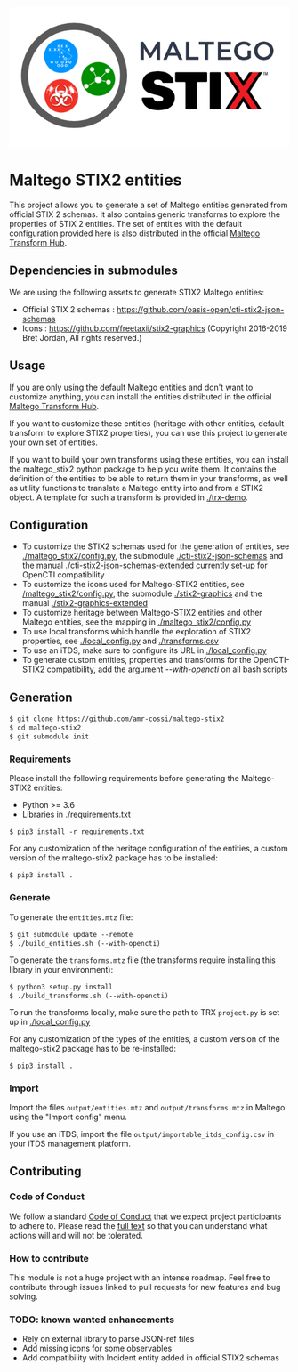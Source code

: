 ![alt text](./assets/card.png)

# Maltego STIX2 entities

This project allows you to generate a set of Maltego entities generated from official STIX 2 schemas.
It also contains generic transforms to explore the properties of STIX 2 entities.
The set of entities with the default configuration provided here is also distributed in the official [Maltego Transform Hub](https://www.maltego.com/transform-hub/).

## Dependencies in submodules

We are using the following assets to generate STIX2 Maltego entities:

- Official STIX 2 schemas : https://github.com/oasis-open/cti-stix2-json-schemas
- Icons : https://github.com/freetaxii/stix2-graphics (Copyright 2016-2019 Bret Jordan, All rights reserved.)

## Usage

If you are only using the default Maltego entities and don't want to customize anything, you can install the entities distributed in the official [Maltego Transform Hub](https://www.maltego.com/transform-hub/).

If you want to customize these entities (heritage with other entities, default transform to explore STIX2 properties), you can use this project to generate your own set of entities.

If you want to build your own transforms using these entities, you can install the maltego_stix2 python package to help you write them. It contains the definition of the entities to be able to return them in your transforms, as well as utility functions to translate a Maltego entity into and from a STIX2 object. A template for such a transform is provided in [./trx-demo](./trx-demo).

## Configuration

 - To customize the STIX2 schemas used for the generation of entities, see [./maltego_stix2/config.py](./maltego_stix2/config.py), the submodule [./cti-stix2-json-schemas](./cti-stix2-json-schemas) and the manual [./cti-stix2-json-schemas-extended](./cti-stix2-json-schemas-extended) currently set-up for OpenCTI compatibility
 - To customize the icons used for Maltego-STIX2 entities, see [/maltego_stix2/config.py](./maltego_stix2/config.py), the submodule [./stix2-graphics](./stix2-graphics) and the manual [./stix2-graphics-extended](./stix2-graphics-extended)
 - To customize heritage between Maltego-STIX2 entities and other Maltego entities, see the mapping in [./maltego_stix2/config.py](./maltego_stix2/config.py)
 - To use local transforms which handle the exploration of STIX2 properties, see [./local_config.py](./local_config.py) and [./transforms.csv](./transforms.csv)
 - To use an iTDS, make sure to configure its URL in [./local_config.py](./local_config.py)
 - To generate custom entities, properties and transforms for the OpenCTI-STIX2 compatibility, add the argument *--with-opencti* on all bash scripts

## Generation

```
$ git clone https://github.com/amr-cossi/maltego-stix2
$ cd maltego-stix2
$ git submodule init
```

### Requirements

Please install the following requirements before generating the Maltego-STIX2 entities:

- Python >= 3.6
- Libraries in ./requirements.txt

```
$ pip3 install -r requirements.txt
```

For any customization of the heritage configuration of the entities, a custom version of the maltego-stix2 package has to be installed:

```
$ pip3 install .
```

### Generate

To generate the `entities.mtz` file:

```
$ git submodule update --remote
$ ./build_entities.sh (--with-opencti)
```

To generate the `transforms.mtz` file (the transforms require installing this library in your environment):

```
$ python3 setup.py install
$ ./build_transforms.sh (--with-opencti)
```

To run the transforms locally, make sure the path to TRX `project.py` is set up in [./local_config.py](./local_config.py)

For any customization of the types of the entities, a custom version of the maltego-stix2 package has to be re-installed:

```
$ pip3 install .
```

### Import

Import the files `output/entities.mtz` and `output/transforms.mtz` in Maltego using the "Import config" menu.

If you use an iTDS, import the file `output/importable_itds_config.csv` in your iTDS management platform.

## Contributing

### Code of Conduct

We follow a standard [Code of Conduct](CODE_OF_CONDUCT.md) that we expect project participants to adhere to. Please read the [full text](CODE_OF_CONDUCT.md) so that you can understand what actions will and will not be tolerated.

### How to contribute

This module is not a huge project with an intense roadmap. Feel free to contribute through issues linked to pull requests for new features and bug solving.

### TODO: known wanted enhancements

- Rely on external library to parse JSON-ref files
- Add missing icons for some observables
- Add compatibility with Incident entity added in official STIX2 schemas